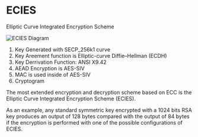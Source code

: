# ECIES
Elliptic Curve Integrated Encryption Scheme 

![ECIES Diagram](https://raw.github.com/ZaneWithSpoon/ECIES/master/ECIES_diagram.png)

1. Key Generated with SECP_256k1 curve
2. Key Areement function is Elliptic-curve Diffie–Hellman (ECDH)
3. Key Derrivation Function: ANSI X9.42
4. AEAD Encryption is AES-SIV
5. MAC is used inside of AES-SIV
6. Cryptogram

The most extended encryption and decryption scheme
based on ECC is the Elliptic Curve Integrated Encryption
Scheme (ECIES). 

As an example, any standard symmetric key encrypted
with a 1024 bits RSA key produces an output of 128 bytes
compared with the output of 84 bytes if the encryption is
performed with one of the possible configurations of
ECIES.
